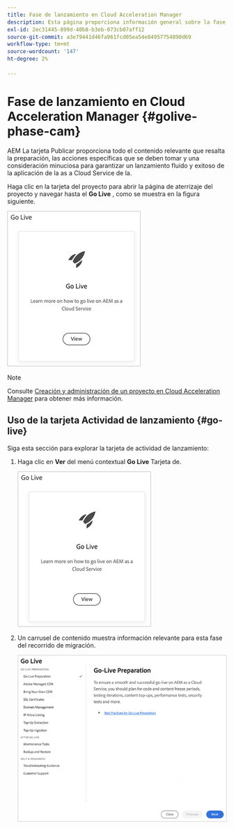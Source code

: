 ```yaml
---
title: Fase de lanzamiento en Cloud Acceleration Manager
description: Esta página proporciona información general sobre la fase de lanzamiento en Cloud Acceleration Manager.
exl-id: 2ec31445-899d-40b8-b3eb-073cb07aff12
source-git-commit: a3e79441d46fa961fcd05ea54e84957754890d69
workflow-type: tm+mt
source-wordcount: '147'
ht-degree: 2%

---
```


# Fase de lanzamiento en Cloud Acceleration Manager {#golive-phase-cam}

AEM La tarjeta Publicar proporciona todo el contenido relevante que resalta la preparación, las acciones específicas que se deben tomar y una consideración minuciosa para garantizar un lanzamiento fluido y exitoso de la aplicación de la as a Cloud Service de la.

Haga clic en la tarjeta del proyecto para abrir la página de aterrizaje del proyecto y navegar hasta el **Go Live** , como se muestra en la figura siguiente.

![imagen](/help/journey-migration/cloud-acceleration-manager/assets/golive-1.png)

>[!NOTE]
>Consulte [Creación y administración de un proyecto en Cloud Acceleration Manager](https://experienceleague.adobe.com/docs/experience-manager-cloud-service/moving/cloud-acceleration-manager/using-cam/getting-started-cam.html?lang=en#create-project) para obtener más información.


## Uso de la tarjeta Actividad de lanzamiento {#go-live}

Siga esta sección para explorar la tarjeta de actividad de lanzamiento:

1. Haga clic en **Ver** del menú contextual **Go Live** Tarjeta de.

   ![imagen](/help/journey-migration/cloud-acceleration-manager/assets/golive-1.png)

1. Un carrusel de contenido muestra información relevante para esta fase del recorrido de migración.

   ![imagen](/help/journey-migration/cloud-acceleration-manager/assets/golive-2.png)

